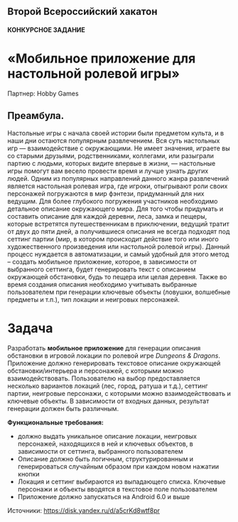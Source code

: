 ## Второй Всероссийский хакатон
#### КОНКУРСНОЕ ЗАДАНИЕ
# «Мобильное приложение для настольной ролевой игры»
 Партнер: Hobby Games
 
 Преамбула.
 --
 Настольные игры с начала своей истории были предметом культа, и в наши дни остаются популярным развлечением. Вся суть настольных игр — взаимодействие с окружающими. Не имеет значения, играете вы со старыми друзьями, родственниками, коллегами, или разыграли партию с людьми, которых видите впервые в жизни, — настольные игры помогут вам весело провести время и лучше узнать других людей. Одним из популярных направлений данного жанра развлечений является настольная ролевая игра, где игроки, отыгрывают роли своих персонажей погружаются в мир фэнтези, придуманный для них ведущим. Для более глубокого погружения участников необходимо детальное описание окружающего мира. Для того чтобы придумать и составить описание для каждой деревни, леса, замка и пещеры, которые встретятся путешественникам в приключении, ведущий тратит от двух до пяти дней, а получившиеся описания не всегда подходят под сеттинг партии (мир, в котором происходит действие того или иного художественного произведения или настольной ролевой игры). Данный процесс нуждается в автоматизации, и самый удобный для этого метод – создать мобильное приложение, которое, в зависимости от выбранного сеттинга, будет генерировать текст с описанием окружающей обстановки, будь то пещера или целая деревня. Также во время создания описания необходимо учитывать выбранные пользователем при генерации ключевые объекты (ловушки, волшебные предметы и т.п.), тип локации и неигровых персонажей.
 
 Задача
 ==
 Разработать **мобильное приложение** для генерации описания обстановки в игровой локации по ролевой игре *Dungeons & Dragons*. Приложение должно генерировать текстовое описание окружающей обстановки/интерьера и персонажей, с которыми можно взаимодействовать. Пользователю на выбор предоставляется несколько вариантов локаций (лес, город, ратуша и т.д.), сеттинг партии, неигровые персонажи, с которыми можно взаимодействовать и ключевые объекты. В зависимости от входных данных, результат генерации должен быть различным.
 
 **Функциональные требования:**
 - должно выдать уникальное описание локации, неигровых персонажей, находящихся в ней и ключевых объектов, в зависимости от сеттинга, выбранного пользователем
 - Описание должно быть логичным, структурированным и генерироваться случайным образом при каждом новом нажатии кнопки
 - Локация и сеттинг выбираются из выпадающего списка. Ключевые персонажи и объекты вводятся в текстовое поле пользователем
 - Приложение должно запускаться на Android 6.0 и выше


Источники: https://disk.yandex.ru/d/a5crKd8wtf8pr
